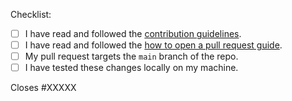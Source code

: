 Checklist:

<!-- Please follow this checklist and put an x in each of the boxes, like this: [x]. It will ensure that our team takes your pull request seriously. -->

- [ ] I have read and followed the [contribution guidelines](https://contribute.freecodecamp.org).
- [ ] I have read and followed the [how to open a pull request guide](https://contribute.freecodecamp.org/how-to-open-a-pull-request/).
- [ ] My pull request targets the `main` branch of the repo.
- [ ] I have tested these changes locally on my machine.

<!--If your pull request closes a GitHub issue, replace the XXXXX below with the issue number.-->

Closes #XXXXX

<!-- Feel free to add any additional description of changes below this line -->
